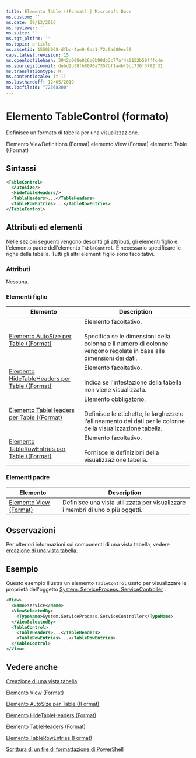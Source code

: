 ```yaml
---
title: Elemento Table ((Format) | Microsoft Docs
ms.custom: ''
ms.date: 09/13/2016
ms.reviewer: ''
ms.suite: ''
ms.tgt_pltfrm: ''
ms.topic: article
ms.assetid: 1550b068-dfbc-4ae0-9aa1-72c9a680ec59
caps.latest.revision: 15
ms.openlocfilehash: 3942c008e026b0b99db3c77af4a0152b50fffc4e
ms.sourcegitcommit: debd2b38fb8070a7357bf1a4bf9cc736f3702f31
ms.translationtype: MT
ms.contentlocale: it-IT
ms.lasthandoff: 12/05/2019
ms.locfileid: "72368200"
---
```

# <a name="tablecontrol-element-format"></a>Elemento TableControl (formato)

Definisce un formato di tabella per una visualizzazione.

Elemento ViewDefinitions (Format) elemento View (Format) elemento Table ((Format)

## <a name="syntax"></a>Sintassi

```xml
<TableControl>
  <AutoSize/>
  <HideTableHeaders/>
  <TableHeaders>...</TableHeaders>
  <TableRowEntries>...</TableRowEntries>
</TableControl>

```

## <a name="attributes-and-elements"></a>Attributi ed elementi

Nelle sezioni seguenti vengono descritti gli attributi, gli elementi figlio e l'elemento padre dell'elemento `TableControl`. È necessario specificare le righe della tabella. Tutti gli altri elementi figlio sono facoltativi.

### <a name="attributes"></a>Attributi

Nessuna.

### <a name="child-elements"></a>Elementi figlio

|Elemento|Description|
|-------------|-----------------|
|[Elemento AutoSize per Table ((Format)](./autosize-element-for-tablecontrol-format.md)|Elemento facoltativo.<br /><br /> Specifica se le dimensioni della colonna e il numero di colonne vengono regolate in base alle dimensioni dei dati.|
|[Elemento HideTableHeaders per Table ((Format)](./hidetableheaders-element-format.md)|Elemento facoltativo.<br /><br /> Indica se l'intestazione della tabella non viene visualizzata.|
|[Elemento TableHeaders per Table ((Format)](./tableheaders-element-format.md)|Elemento obbligatorio.<br /><br /> Definisce le etichette, le larghezze e l'allineamento dei dati per le colonne della visualizzazione tabella.|
|[Elemento TableRowEntries per Table ((Format)](./tablerowentries-element-for-tablecontrol-format.md)|Elemento facoltativo.<br /><br /> Fornisce le definizioni della visualizzazione tabella.|

### <a name="parent-elements"></a>Elementi padre

|Elemento|Description|
|-------------|-----------------|
|[Elemento View (Format)](./view-element-format.md)|Definisce una vista utilizzata per visualizzare i membri di uno o più oggetti.|

## <a name="remarks"></a>Osservazioni

Per ulteriori informazioni sui componenti di una vista tabella, vedere [creazione di una vista tabella](./creating-a-table-view.md).

## <a name="example"></a>Esempio

Questo esempio illustra un elemento `TableControl` usato per visualizzare le proprietà dell'oggetto [System. ServiceProcess. ServiceController](/dotnet/api/System.ServiceProcess.ServiceController) .

```xml
<View>
  <Name>service</Name>
  <ViewSelectedBy>
    <TypeName>System.ServiceProcess.ServiceController</TypeName>
  </ViewSelectedBy>
  <TableControl>
    <TableHeaders>...</TableHeaders>
    <TableRowEntries>...</TableRowEntries>
  </TableControl>
</View>

```

## <a name="see-also"></a>Vedere anche

[Creazione di una vista tabella](./creating-a-table-view.md)

[Elemento View (Format)](./view-element-format.md)

[Elemento AutoSize per Table ((Format)](./autosize-element-for-tablecontrol-format.md)

[Elemento HideTableHeaders (Format)](./hidetableheaders-element-format.md)

[Elemento TableHeaders (Format)](./tableheaders-element-format.md)

[Elemento TableRowEntries (Format)](./tablerowentries-element-for-tablecontrol-format.md)

[Scrittura di un file di formattazione di PowerShell](./writing-a-powershell-formatting-file.md)
